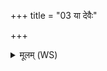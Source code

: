 +++
title = "03 या देवैः"

+++
<details><summary>मूलम् (WS)</summary>

या देवैः प्रहितेषुः पतात्तपसे वा महसे वावसृष्टा ।  
सोमस्त्चामस्मद् यावयतु विद्वान् पितरो वा देवहूता नृचक्षसः ॥ ३ ॥
</details>